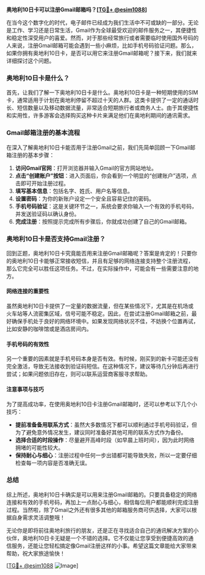 **奥地利10日卡可以注册Gmail邮箱吗？[[TG💪+ @esim1088](https://t.me/s/esim1088)]**

在当今这个数字化的时代，电子邮件已经成为我们生活中不可或缺的一部分。无论是工作、学习还是日常生活，Gmail作为全球最受欢迎的邮件服务之一，其便捷性和稳定性深受用户的喜爱。然而，对于那些经常旅行或者需要临时使用国外号码的人来说，注册Gmail邮箱可能会遇到一些小麻烦，比如手机号码验证问题。那么，如果你拥有奥地利10日卡，是否可以用它来注册Gmail邮箱呢？接下来，我们就来详细探讨这个问题。

### 奥地利10日卡是什么？

首先，让我们了解一下奥地利10日卡是什么。奥地利10日卡是一种短期使用的SIM卡，通常适用于计划在奥地利停留不超过十天的人群。这类卡提供了一定的通话时长、短信数量以及移动数据流量，非常适合短期旅行者或商务人士。由于其便捷性和实用性，许多游客会选择购买这种卡片来满足他们在奥地利期间的通讯需求。

### Gmail邮箱注册的基本流程

在深入了解奥地利10日卡能否用于注册Gmail之前，我们先简单回顾一下Gmail邮箱注册的基本步骤：

1. **访问Gmail官网**：打开浏览器并输入Gmail的官方网站地址。
2. **点击“创建账户”按钮**：进入页面后，你会看到一个明显的“创建账户”选项，点击即可开始注册过程。
3. **填写基本信息**：包括名字、姓氏、用户名等信息。
4. **设置密码**：为你的新账户设定一个安全且容易记住的密码。
5. **手机号码验证**：这是关键环节之一，系统会要求你输入一个有效的手机号码，并发送验证码以确认身份。
6. **完成注册**：按照提示完成所有步骤后，你就成功创建了自己的Gmail邮箱。

### 奥地利10日卡是否支持Gmail注册？

回到正题，奥地利10日卡究竟能否用来注册Gmail邮箱呢？答案是肯定的！只要你的奥地利10日卡能够正常接收短信，并且有足够的网络连接支持整个注册流程，那么它完全可以胜任这项任务。不过，在实际操作中，可能会有一些需要注意的地方。

#### 网络连接的重要性

虽然奥地利10日卡提供了一定量的数据流量，但在某些情况下，尤其是在机场或火车站等人流密集区域，信号可能不稳定。因此，在尝试注册Gmail邮箱之前，最好确保手机处于良好的网络环境中。如果发现网络状况不佳，不妨换个位置再试，比如安静的咖啡馆或是酒店房间内。

#### 手机号码的有效性

另一个重要的因素就是手机号码本身是否有效。有时候，刚买到的新卡可能还没有完全激活，导致无法接收到验证码短信。在这种情况下，建议等待几分钟后再进行尝试；如果问题依旧存在，则可以联系运营商客服寻求帮助。

#### 注意事项与技巧

为了提高成功率，在使用奥地利10日卡注册Gmail邮箱时，还可以参考以下几个小技巧：

- **提前准备备用联系方式**：虽然大多数情况下都可以顺利通过手机号码验证，但为了避免意外情况发生，建议同时准备好其他可用的联系方式作为备份。
- **选择合适的时段操作**：尽量避开高峰时段（如早晨上班时间），因为此时网络拥堵的可能性较大。
- **保持耐心与细心**：注册过程中任何一步出错都可能导致失败，所以一定要仔细检查每一项内容是否准确无误。

### 总结

综上所述，奥地利10日卡确实是可以用来注册Gmail邮箱的。只要具备稳定的网络连接和有效的手机号码，再加上一点耐心与细心，相信每位用户都能顺利完成注册过程。当然啦，除了Gmail之外还有很多其他的邮箱服务商可供选择，大家可以根据自身需求灵活调整哦！

无论你是即将前往奥地利旅行的朋友，还是正在寻找适合自己的通讯解决方案的小伙伴，奥地利10日卡无疑是一个不错的选择。它不仅能让您享受到便捷高效的通信服务，还能让您轻松搞定像Gmail注册这样的小事。希望这篇文章能给大家带来帮助，祝大家旅途愉快！

[[TG💪+ @esim1088](https://t.me/s/esim1088) ![Image](https://i.postimg.cc/4NQfJmqS/Snipaste-2025-05-13-00-14-12.png)]